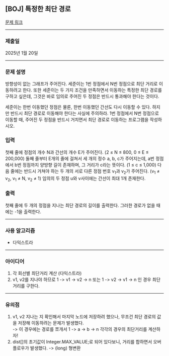 ## [BOJ] 특정한 최단 경로
[문제 링크](https://www.acmicpc.net/problem/1504)

---
### 제출일
2025년 1월 20일

---
### 문제 설명
<p>방향성이 없는 그래프가 주어진다. 세준이는 1번 정점에서 N번 정점으로 최단 거리로 이동하려고 한다. 또한 세준이는 두 가지 조건을 만족하면서 이동하는 특정한 최단 경로를 구하고 싶은데, 그것은 바로 임의로 주어진 두 정점은 반드시 통과해야 한다는 것이다.</p>
<p>세준이는 한번 이동했던 정점은 물론, 한번 이동했던 간선도 다시 이동할 수 있다. 하지만 반드시 최단 경로로 이동해야 한다는 사실에 주의하라. 1번 정점에서 N번 정점으로 이동할 때, 주어진 두 정점을 반드시 거치면서 최단 경로로 이동하는 프로그램을 작성하시오.</p>

### 입력 
 <p>첫째 줄에 정점의 개수 N과 간선의 개수 E가 주어진다. (2 ≤ N ≤ 800, 0 ≤ E ≤ 200,000) 둘째 줄부터 E개의 줄에 걸쳐서 세 개의 정수 a, b, c가 주어지는데, a번 정점에서 b번 정점까지 양방향 길이 존재하며, 그 거리가 c라는 뜻이다. (1 ≤ c ≤ 1,000) 다음 줄에는 반드시 거쳐야 하는 두 개의 서로 다른 정점 번호 v<sub>1</sub>과 v<sub>2</sub>가 주어진다. (v<sub>1</sub> ≠ v<sub>2</sub>, v<sub>1</sub> ≠ N, v<sub>2</sub> ≠ 1) 임의의 두 정점 u와 v사이에는 간선이 최대 1개 존재한다.</p>

### 출력 
 <p>첫째 줄에 두 개의 정점을 지나는 최단 경로의 길이를 출력한다. 그러한 경로가 없을 때에는 -1을 출력한다.</p>
 
---
### 사용 알고리즘
- 다익스트라

---
### 아이디어
1. 각 회선별 최단거리 계산 (다익스트라)
2. v1, v2를 지나야 하므로 1 -> v1 -> v2 -> n 또는 1 -> v2 -> v1 -> n 인 경우 최단거리를 구한다. 

---
### 유의점
1. v1, v2 지나는 지 확인해서 마지막 노드에 저장하려 했으나, 무조건 최단 경로의 값을 저장해 이동하려는 문제가 발생했다. </br>
  -> 이 경우에는 경로를 쪼개서 1 -> a -> b -> n 각각의 경우의 최단거리를 계산하자!
2. dist[]의 초기값이 Integer.MAX_VALUE;로 되어 있다보니, 거리를 합하면서 오버플로우가 발생했다. -> (long) 형변환
